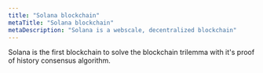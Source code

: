 ```yaml
---
title: "Solana blockchain"
metaTitle: "Solana blockchain"
metaDescription: "‍Solana is a webscale, decentralized blockchain"
---
```


Solana is the first blockchain to solve the blockchain trilemma with it's proof of history consensus algorithm.